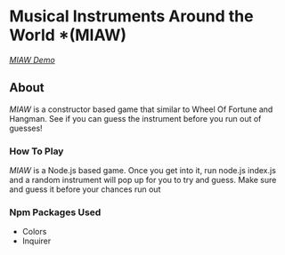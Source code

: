 # Musical Instruments Around the World *(MIAW)

*[MIAW Demo](https://drive.google.com/file/d/1GPRhNOpB7aZVCvgzGQzLf0aH9wp3Rmi6/view)*

## About
*MIAW* is a constructor based game that similar to Wheel Of Fortune and Hangman. See if you can guess the instrument before you run out of guesses!

### How To Play
*MIAW* is a Node.js based game. Once you get into it, run node.js index.js and a random instrument will pop up for you to try and guess. Make sure and guess it before your chances run out

### Npm Packages Used
* Colors
* Inquirer

